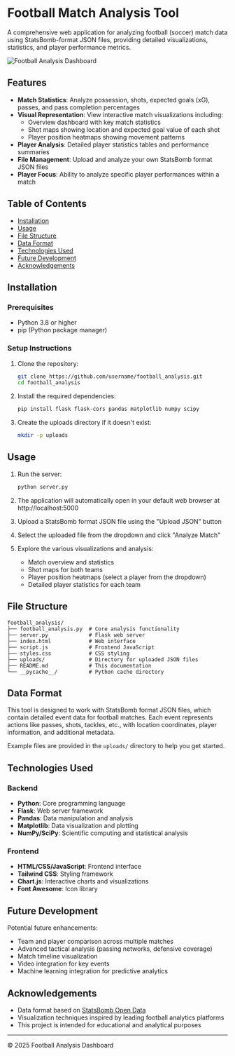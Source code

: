 # Football Match Analysis Tool

A comprehensive web application for analyzing football (soccer) match data using StatsBomb-format JSON files, providing detailed visualizations, statistics, and player performance metrics.

![Football Analysis Dashboard](https://media.giphy.com/media/1b7C0msGxlBSM/giphy.gif?cid=ecf05e47jjll9rfvnm8uagu6uxlwza1i8qbbawemuv4yk8bl&ep=v1_gifs_search&rid=giphy.gif&ct=g)


## Features

- **Match Statistics**: Analyze possession, shots, expected goals (xG), passes, and pass completion percentages
- **Visual Representation**: View interactive match visualizations including:
  - Overview dashboard with key match statistics
  - Shot maps showing location and expected goal value of each shot
  - Player position heatmaps showing movement patterns
- **Player Analysis**: Detailed player statistics tables and performance summaries
- **File Management**: Upload and analyze your own StatsBomb format JSON files
- **Player Focus**: Ability to analyze specific player performances within a match

## Table of Contents

- [Installation](#installation)
- [Usage](#usage)
- [File Structure](#file-structure)
- [Data Format](#data-format)
- [Technologies Used](#technologies-used)
- [Future Development](#future-development)
- [Acknowledgements](#acknowledgements)

## Installation

### Prerequisites

- Python 3.8 or higher
- pip (Python package manager)

### Setup Instructions

1. Clone the repository:
   ```bash
   git clone https://github.com/username/football_analysis.git
   cd football_analysis
   ```

2. Install the required dependencies:
   ```bash
   pip install flask flask-cors pandas matplotlib numpy scipy
   ```

3. Create the uploads directory if it doesn't exist:
   ```bash
   mkdir -p uploads
   ```

## Usage

1. Run the server:
   ```bash
   python server.py
   ```

2. The application will automatically open in your default web browser at http://localhost:5000

3. Upload a StatsBomb format JSON file using the "Upload JSON" button

4. Select the uploaded file from the dropdown and click "Analyze Match"

5. Explore the various visualizations and analysis:
   - Match overview and statistics
   - Shot maps for both teams
   - Player position heatmaps (select a player from the dropdown)
   - Detailed player statistics for each team

## File Structure

```
football_analysis/
├── football_analysis.py  # Core analysis functionality
├── server.py             # Flask web server
├── index.html            # Web interface
├── script.js             # Frontend JavaScript
├── styles.css            # CSS styling
├── uploads/              # Directory for uploaded JSON files
├── README.md             # This documentation
└── __pycache__/          # Python cache directory
```

## Data Format

This tool is designed to work with StatsBomb format JSON files, which contain detailed event data for football matches. Each event represents actions like passes, shots, tackles, etc., with location coordinates, player information, and additional metadata.

Example files are provided in the `uploads/` directory to help you get started.

## Technologies Used

### Backend
- **Python**: Core programming language
- **Flask**: Web server framework
- **Pandas**: Data manipulation and analysis
- **Matplotlib**: Data visualization and plotting
- **NumPy/SciPy**: Scientific computing and statistical analysis

### Frontend
- **HTML/CSS/JavaScript**: Frontend interface
- **Tailwind CSS**: Styling framework
- **Chart.js**: Interactive charts and visualizations
- **Font Awesome**: Icon library

## Future Development

Potential future enhancements:
- Team and player comparison across multiple matches
- Advanced tactical analysis (passing networks, defensive coverage)
- Match timeline visualization
- Video integration for key events
- Machine learning integration for predictive analytics

## Acknowledgements

- Data format based on [StatsBomb Open Data](https://github.com/statsbomb/open-data)
- Visualization techniques inspired by leading football analytics platforms
- This project is intended for educational and analytical purposes

---

© 2025 Football Analysis Dashboard
